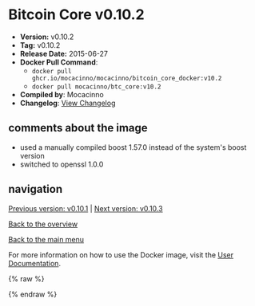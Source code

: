# Bitcoin Core v0.10.2

- **Version:** v0.10.2
- **Tag:** v0.10.2
- **Release Date:** 2015-06-27
- **Docker Pull Command**:
  - `docker pull ghcr.io/mocacinno/mocacinno/bitcoin_core_docker:v10.2`
  - `docker pull mocacinno/btc_core:v10.2`
- **Compiled by**: Mocacinno
- **Changelog**: [View Changelog](https://github.com/bitcoin/bitcoin/blob/v0.10.2/doc/release-notes.md)

## comments about the image

- used a manually compiled boost 1.57.0 instead of the system's boost version
- switched to openssl 1.0.0

## navigation

[Previous version: v0.10.1](./v10.1.md) | [Next version: v0.10.3](./v10.3.md)

[Back to the overview](./Readme.md)

[Back to the main menu](../Readme.md)

For more information on how to use the Docker image, visit the [User Documentation](../userdocs/Readme.md).

<!-- Google tag (gtag.js) -->
{% raw %}
<script async src="https://www.googletagmanager.com/gtag/js?id=G-BPC6NC6FF9"></script>
<script>
  window.dataLayer = window.dataLayer || [];
  function gtag(){dataLayer.push(arguments);}
  gtag('js', new Date());
  gtag('config', 'G-BPC6NC6FF9');
</script>
{% endraw %}

